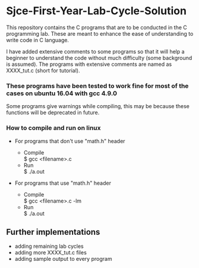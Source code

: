 # Sjce-First-Year-Lab-Cycle-Solution

This repository contains the C programs that are to be conducted in the C programming lab. These are meant to enhance the ease of understanding to write code in C language. 

I have added extensive comments to some programs so that it will help a beginner to understand the code without much difficulty (some background is assumed). The programs with extensive comments are named as XXXX_tut.c (short for tutorial).

### These programs have been tested to work fine for most of the cases on ubuntu 16.04 with gcc 4.9.0
Some programs give warnings while compiling, this may be because these functions will be deprecated in future.  

### How to compile and run on linux
- For programs that don't use "math.h" header
    - Compile\
        $ gcc \<filename\>.c
    - Run\
        $ ./a.out

- For programs that use "math.h" header
    - Compile\
        $ gcc \<filename\>.c -lm
    - Run\
        $ ./a.out

## Further implementations
- adding remaining lab cycles
- adding more XXXX_tut.c files
- adding sample output to every program
